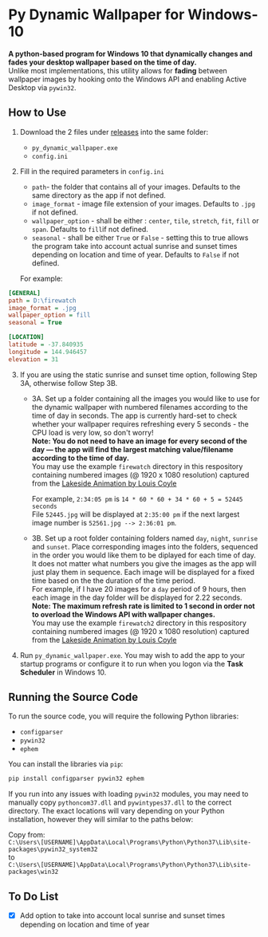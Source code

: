 # Py Dynamic Wallpaper for Windows-10
**A python-based program for Windows 10 that dynamically changes and fades your desktop wallpaper based on the time of day.**  
Unlike most implementations, this utility allows for **fading** between wallpaper images by hooking onto the Windows API and enabling Active Desktop via `pywin32`.

## How to Use
1. Download the 2 files under [releases](https://github.com/GrandTheftGelato/Py-Dynamic-Wallpaper-for-Windows-10/releases) into the same folder:  
   * `py_dynamic_wallpaper.exe`  
   * `config.ini`
  
  
2. Fill in the required parameters in `config.ini`
   * `path`- the folder that contains all of your images. Defaults to the same directory as the app if not defined.
   * `image_format` - image file extension of your images. Defaults to `.jpg` if not defined.
   * `wallpaper_option` - shall be either : `center`, `tile`, `stretch`, `fit`, `fill` or `span`. Defaults to `fill`if not defined.
   * `seasonal` - shall be either `True` or `False` - setting this to true allows the program take into account actual sunrise and sunset times depending on location and time of year.  Defaults to `False` if not defined.
  
   For example:  
```ini
[GENERAL]
path = D:\firewatch
image_format = .jpg
wallpaper_option = fill
seasonal = True

[LOCATION]
latitude = -37.840935
longitude = 144.946457
elevation = 31
```
  
  
3. If you are using the static sunrise and sunset time option, following Step 3A, otherwise follow Step 3B.  
    - 3A. Set up a folder containing all the images you would like to use for the dynamic wallpaper with numbered filenames according to the time of day in seconds.  The app is currently hard-set to check whether your wallpaper requires refreshing every 5 seconds - the CPU load is very low, so don't worry!  
	**Note: You do not need to have an image for every second of the day — the app will find the largest matching value/filename according to the time of day.**  
    You may use the example `firewatch` directory in this respository containing numbered images (@ 1920 x 1080 resolution) captured from the [Lakeside Animation by Louis Coyle](https://dribbble.com/shots/1941754-Lakeside-Animation)  
  
      For example, `2:34:05 pm` is `14 * 60 * 60 + 34 * 60 + 5 = 52445 seconds`  
      File `52445.jpg` will be displayed at `2:35:00 pm` if the next largest image number is `52561.jpg --> 2:36:01 pm`.  
	
   - 3B. Set up a root folder containing folders named `day`, `night`, `sunrise` and `sunset`. Place corresponding images into the folders, sequenced in the order you would like them to be diplayed for each time of day. It does not matter what numbers you give the images as the app will just play them in sequence. Each image will be displayed for a fixed time based on the the duration of the time period.  
   For example, if I have 20 images for a `day` period of 9 hours, then each image in the day folder will be displayed for 2.22 seconds.  
   **Note: The maximum refresh rate is limited to 1 second in order not to overload the Windows API with wallpaper changes.**  
   You may use the example `firewatch2` directory in this respository containing numbered images (@ 1920 x 1080 resolution) captured from the [Lakeside Animation by Louis Coyle](https://dribbble.com/shots/1941754-Lakeside-Animation)  

4. Run `py_dynamic_wallpaper.exe`. You may wish to add the app to your startup programs or configure it to run when you logon via the **Task Scheduler** in Windows 10.

## Running the Source Code
To run the source code, you will require the following Python libraries:  
* `configparser`
* `pywin32`
* `ephem`
  
You can install the libraries via `pip`:  
```bash
pip install configparser pywin32 ephem
```
  
If you run into any issues with loading `pywin32` modules, you may need to manually copy `pythoncom37.dll` and `pywintypes37.dll` to the correct directory. The exact locations will vary depending on your Python installation, however they will similar to the paths below:  
  
Copy from:  
`C:\Users\[USERNAME]\AppData\Local\Programs\Python\Python37\Lib\site-packages\pywin32_system32`  
to  
`C:\Users\[USERNAME]\AppData\Local\Programs\Python\Python37\Lib\site-packages\win32`

## To Do List
- [x] Add option to take into account local sunrise and sunset times depending on location and time of year